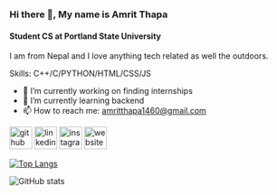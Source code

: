 ### Hi there 👋, My name is Amrit Thapa
#### Student CS at Portland State University
I am from Nepal and I love anything tech related as well the outdoors. 

Skills: C++/C/PYTHON/HTML/CSS/JS

- 🔭 I’m currently working on finding internships 
- 🌱 I’m currently learning backend 
- 📫 How to reach me: amritthapa1460@gmail.com 


[<img src='https://cdn.jsdelivr.net/npm/simple-icons@3.0.1/icons/github.svg' alt='github' height='40'>](https://github.com/RealAmritThapa)  [<img src='https://cdn.jsdelivr.net/npm/simple-icons@3.0.1/icons/linkedin.svg' alt='linkedin' height='40'>](https://www.linkedin.com/in/realamritthapa/)  [<img src='https://cdn.jsdelivr.net/npm/simple-icons@3.0.1/icons/instagram.svg' alt='instagram' height='40'>](https://www.instagram.com/realamritthapa/)  [<img src='https://cdn.jsdelivr.net/npm/simple-icons@3.0.1/icons/icloud.svg' alt='website' height='40'>](https://realamritthapa.dev)  

[![Top Langs](https://github-readme-stats.vercel.app/api/top-langs/?username=RealAmritThapa)](https://github.com/anuraghazra/github-readme-stats)

![GitHub stats](https://github-readme-stats.vercel.app/api?username=RealAmritThapa&show_icons=true)  


